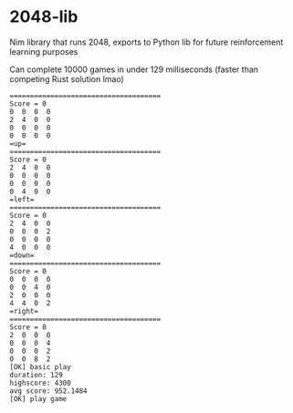 # 2048-lib
Nim library that runs 2048, exports to Python lib for future reinforcement learning purposes

Can complete 10000 games in under 129 milliseconds (faster than competing Rust solution lmao)

```
=====================================
Score = 0
0  0  0  0  
2  4  0  0  
0  0  0  0  
0  0  0  0  
=up=
=====================================
Score = 0
2  4  0  0  
0  0  0  0  
0  0  0  0  
0  4  0  0  
=left=
=====================================
Score = 0
2  4  0  0
0  0  0  2
0  0  0  0
4  0  0  0
=down=
=====================================
Score = 0
0  0  0  0
0  0  4  0
2  0  0  0
4  4  0  2
=right=
=====================================
Score = 8
2  0  0  0
0  0  0  4
0  0  0  2
0  0  8  2
[OK] basic play
duration: 129
highscore: 4300
avg score: 952.1484
[OK] play game
```
